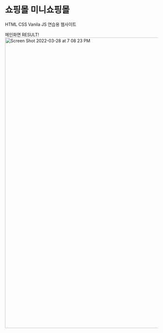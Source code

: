 # 쇼핑몰 미니쇼핑몰

HTML CSS Vanila JS 연습용 웹사이트


메인화면 RESULT!
<img width="958" alt="Screen Shot 2022-03-28 at 7 08 23 PM" src="https://user-images.githubusercontent.com/78943816/160376964-7941c383-0957-49ce-9a1d-ac7a32ab0aad.png">
